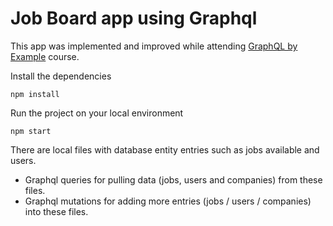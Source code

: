 # Job Board app using Graphql

This app was implemented and improved while attending [GraphQL by Example](https://www.udemy.com/course/graphql-by-example/?referralCode=7ACEB04674F000BAC061) course.

Install the dependencies

`npm install`

Run the project on your local environment

`npm start`

There are local files with database entity entries such as jobs available and users. 
- Graphql queries for pulling data (jobs, users and companies) from these files.
- Graphql mutations for adding more entries (jobs / users / companies) into these files.
